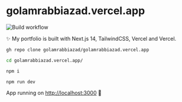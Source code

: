 # golamrabbiazad.vercel.app

![Build workflow](https://github.com/golamrabbiazad/golamrabbiazad.vercel.app/actions/workflows/build.yml/badge.svg)

✨ My portfolio is built with Next.js 14, TailwindCSS, Vercel and Vercel.

```bash
gh repo clone golamrabbiazad/golamrabbiazad.vercel.app

cd golamrabbiazad.vercel.app/

npm i

npm run dev
```

App running on [http://localhost:3000](http://localhost:3000/) 🥳
